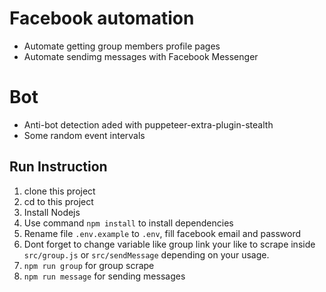 # Facebook automation


- Automate getting group members profile pages 
- Automate sendimg messages with Facebook Messenger


# Bot

- Anti-bot detection aded with puppeteer-extra-plugin-stealth
- Some random event intervals

## Run Instruction

1. clone this project
2. cd to this project
3. Install Nodejs
4. Use command `npm install` to install dependencies
5. Rename file `.env.example` to `.env`, fill facebook email and password 
6. Dont forget to change variable like group link your like to scrape inside `src/group.js` or `src/sendMessage` depending on your usage.
6. `npm run group` for group scrape
7. `npm run message` for sending messages
